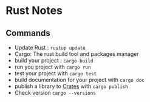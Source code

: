 # Rust Notes

## Commands

- Update Rust : `rustup update`
- Cargo: The rust build tool and packages manager
- build your project : `cargo build`
- run you project with `cargo run`
- test your project with `cargo test`
- build documentation for your project with `cargo doc`
- publish a library to [Crates](https://crtates.io) with `cargo publish`
- Check version `cargo --versions`
